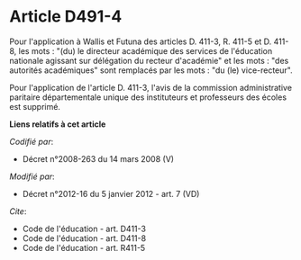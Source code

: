 # Article D491-4

Pour l'application à Wallis et Futuna des articles D. 411-3, R. 411-5 et D. 411-8, les mots : "(du)               le
directeur académique des services de l'éducation nationale agissant sur délégation du recteur d'académie"  et les mots : "des
autorités académiques" sont remplacés par les mots : "du (le) vice-recteur". 

Pour l'application de l'article D. 411-3, l'avis de la commission administrative paritaire départementale unique des
instituteurs et professeurs des écoles est supprimé.

**Liens relatifs à cet article**

_Codifié par_:

  - Décret n°2008-263 du 14 mars 2008 (V)

_Modifié par_:

  - Décret n°2012-16 du 5 janvier 2012 - art. 7 (VD)

_Cite_:

  - Code de l'éducation - art. D411-3
  - Code de l'éducation - art. D411-8
  - Code de l'éducation - art. R411-5
